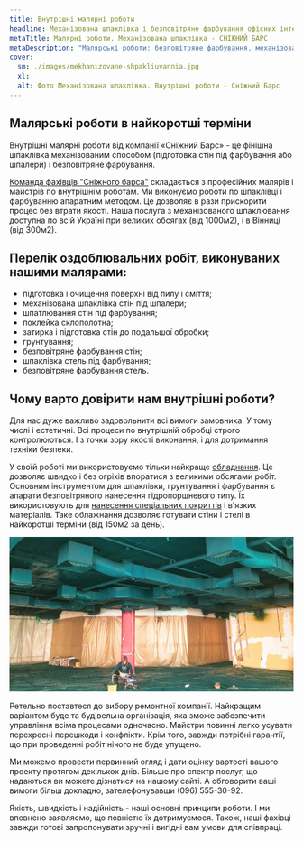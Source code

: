 ```yaml
---
title: Внутрішні малярні роботи
headline: Механізована шпаклівка і безповітряне фарбування офісних інтер'єрів, торгових приміщень та інших громадських і промислових об'єктів. 
metaTitle: Малярні роботи. Механізована шпаклівка - СНІЖНИЙ БАРС
metaDescription: "Малярські роботи: безповітряне фарбування, механізована шпаклівка комерційних приміщень ☎ +38 (096) 555 30 92 Компанія “Сніжний Барс“"
cover:
  sm: ./images/mekhanizovane-shpakliuvannia.jpg
  xl: 
  alt: Фото Механізована шпаклівка. Внутрішні роботи - Сніжний Барс
---
```

## Малярські роботи в найкоротші терміни

Внутрішні малярні роботи від компанії «Сніжний Барс» - це фінішна шпаклівка механізованим способом (підготовка стін під фарбування або шпалери) і безповітряне фарбування.

[Команда фахівців "Сніжного барса"](/) складається з професійних малярів і майстрів по внутрішнім роботам. Ми виконуємо роботи по шпаклівці і фарбуванню апаратним методом. Це дозволяє в рази прискорити процес без втрати якості. Наша послуга з механізованого шпаклювання доступна по всій Україні при великих обсягах (від 1000м2), і в Вінниці (від 300м2).


## Перелік оздоблювальних робіт, виконуваних нашими малярами:


- підготовка і очищення поверхні від пилу і сміття;
- механізована шпаклівка стін під шпалери;
- шпатлювання стін під фарбування;
- поклейка склополотна;
- затирка і підготовка стін до подальшої обробки;
- грунтування;
- безповітряне фарбування стін;
- шпаклівка стель під фарбування;
- безповітряне фарбування стель.
  

## Чому варто довірити нам внутрішні роботи?


Для нас дуже важливо задовольнити всі вимоги замовника. У тому числі і естетичні. Всі процеси по внутрішній обробці строго контролюються. І з точки зору якості виконання, і для дотримання техніки безпеки.

У своїй роботі ми використовуємо тільки найкраще [обладнання](/blog/arenda-i-prodazha-oborudovaniya/). Це дозволяє швидко і без огріхів впоратися з великими обсягами робіт. Основним інструментом для шпаклівки, грунтування і фарбування є апарати безповітряного нанесення гідропоршневого типу. Їх використовують для [нанесення спеціальних покриттів](/services/nanesenie-specialnyx-pokrytij/) і в'язких матеріалів. Таке облажнання дозволяє готувати стіни і стелі в найкоротші терміни (від 150м2 за день).

![Фото фарбування стін, стель спеціалістами компанії "Снежный Барс"](./images/pokraska-sten-potolkov.jpg)

Ретельно поставтеся до вибору ремонтної компанії. Найкращим варіантом буде та будівельна організація, яка зможе забезпечити управління всіма процесами одночасно. Майстри повинні легко усувати перехресні перешкоди і конфлікти. Крім того, завжди потрібні гарантії, що при проведенні робіт нічого не буде упущено.

Ми можемо провести первинний огляд і дати оцінку вартості вашого проекту протягом декількох днів. Більше про спектр послуг, що надаються ви можете дізнатися на нашому сайті. А обговорити ваші вимоги більш докладно, зателефонувавши (096) 555-30-92.

Якість, швидкість і надійність - наші основні принципи роботи. І ми впевнено заявляємо, що повністю їх дотримуємося. Також, наші фахівці завжди готові запропонувати зручні і вигідні вам умови для співпраці.
